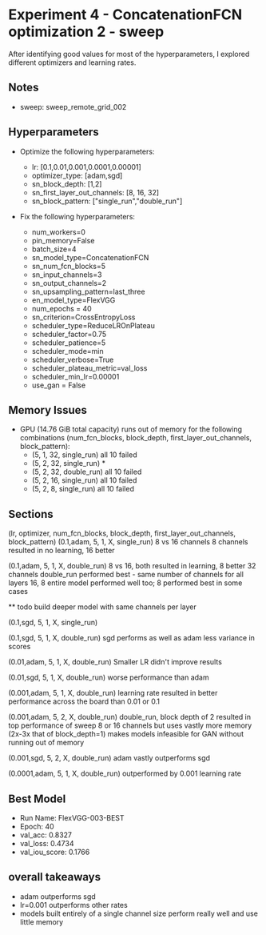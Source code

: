 # Experiment 4 - ConcatenationFCN optimization 2 - sweep
After identifying good values for most of the hyperparameters, I explored different optimizers and learning rates.

## Notes
- sweep: sweep_remote_grid_002

## Hyperparameters
- Optimize the following hyperparameters:
	- lr: [0.1,0.01,0.001,0.0001,0.00001]
	- optimizer_type: [adam,sgd]
	- sn_block_depth: [1,2]
	- sn_first_layer_out_channels: [8, 16, 32]
	- sn_block_pattern: ["single_run","double_run"]


- Fix the following hyperparameters:
	- num_workers=0
	- pin_memory=False
	- batch_size=4
	- sn_model_type=ConcatenationFCN
	- sn_num_fcn_blocks=5
	- sn_input_channels=3
	- sn_output_channels=2
	- sn_upsampling_pattern=last_three
	- en_model_type=FlexVGG
	- num_epochs = 40
	- sn_criterion=CrossEntropyLoss
	- scheduler_type=ReduceLROnPlateau
	- scheduler_factor=0.75
	- scheduler_patience=5
	- scheduler_mode=min
	- scheduler_verbose=True
	- scheduler_plateau_metric=val_loss
	- scheduler_min_lr=0.00001
	- use_gan = False

## Memory Issues
- GPU (14.76 GiB total capacity) runs out of memory for the following combinations (num_fcn_blocks, block_depth, first_layer_out_channels, block_pattern):
	- (5, 1, 32, single_run) all 10 failed
	- (5, 2, 32, single_run) *
	- (5, 2, 32, double_run) all 10 failed
	- (5, 2, 16, single_run) all 10 failed
	- (5, 2, 8, single_run) all 10 failed


## Sections
(lr, optimizer, num_fcn_blocks, block_depth, first_layer_out_channels, block_pattern)
(0.1,adam, 5, 1, X, single_run)
8 vs 16 channels 
8 channels resulted in no learning, 16 better


(0.1,adam, 5, 1, X, double_run)
8 vs 16, both resulted in learning, 8 better
32 channels double_run performed best - same number of channels for all layers
16, 8 entire model performed well too; 8 performed best in some cases

** todo build deeper model with same channels per layer


(0.1,sgd, 5, 1, X, single_run)


(0.1,sgd, 5, 1, X, double_run)
sgd performs as well as adam
less variance in scores


(0.01,adam, 5, 1, X, double_run)
Smaller LR didn't improve results


(0.01,sgd, 5, 1, X, double_run)
worse performance than adam


(0.001,adam, 5, 1, X, double_run)
learning rate resulted in better performance across the board than 0.01 or 0.1

(0.001,adam, 5, 2, X, double_run)
double_run, block depth of 2 resulted in top performance of sweep
8 or 16 channels
but uses vastly more memory (2x-3x that of block_depth=1)
makes models infeasible for GAN without running out of memory




(0.001,sgd, 5, 2, X, double_run)
adam vastly outperforms sgd



(0.0001,adam, 5, 1, X, double_run)
outperformed by 0.001 learning rate


## Best Model
- Run Name: FlexVGG-003-BEST
- Epoch: 40
- val_acc: 0.8327
- val_loss: 0.4734
- val_iou_score: 0.1766




## overall takeaways
- adam outperforms sgd
- lr=0.001 outperforms other rates
- models built entirely of a single channel size perform really well and use little memory
